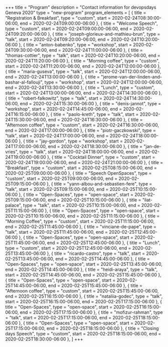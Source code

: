 +++
title = "Program"
description = "Contact information for devopsdays Geneva 2020"
type = "new-program"
program_elements = [
    { title = "Registration & Breakfast", type = "custom", start = 2020-02-24T08:30:00-06:00, end = 2020-02-24T09:00:00-06:00 },
    { title = "Welcome Speech", type = "custom", start = 2020-02-24T09:00:00-06:00, end = 2020-02-24T09:20:00-06:00 },
    { title = "joseph-glorieux-and-mathieu-brun", type = "talk", start = 2020-02-24T09:20:00-06:00, end = 2020-02-24T10:20:00-06:00 },
    { title = "anton-babenko", type = "workshop", start = 2020-02-24T09:30:00-06:00, end = 2020-02-24T11:00:00-06:00 },
    { title = "thomas-cottier", type = "talk", start = 2020-02-24T10:20:00-06:00, end = 2020-02-24T11:20:00-06:00 },
    { title = "Morning coffee", type = "custom", start = 2020-02-24T11:20:00-06:00, end = 2020-02-24T12:00:00-06:00 },
    { title = "maria-guseva", type = "talk", start = 2020-02-24T12:00:00-06:00, end = 2020-02-24T13:00:00-06:00 },
    { title = "jerome-van-der-linden-and-bashar-al-fallouji", type = "workshop", start = 2020-02-24T12:00:00-06:00, end = 2020-02-24T13:30:00-06:00 },
    { title = "Lunch", type = "custom", start = 2020-02-24T13:00:00-06:00, end = 2020-02-24T14:30:00-06:00 },
    { title = "robert-falkowitz", type = "talk", start = 2020-02-24T14:30:00-06:00, end = 2020-02-24T15:30:00-06:00 },
    { title = "denis-jannot", type = "workshop", start = 2020-02-24T14:45:00-06:00, end = 2020-02-24T16:15:00-06:00 },
    { title = "paolo-kreth", type = "talk", start = 2020-02-24T15:30:00-06:00, end = 2020-02-24T16:30:00-06:00 },
    { title = "Afternoon coffee", type = "custom", start = 2020-02-24T16:30:00-06:00, end = 2020-02-24T17:00:00-06:00 },
    { title = "piotr-gaczkowski", type = "talk", start = 2020-02-24T17:00:00-06:00, end = 2020-02-24T18:00:00-06:00 },
    { title = "jay-gordon", type = "workshop", start = 2020-02-24T17:00:00-06:00, end = 2020-02-24T18:30:00-06:00 },
    { title = "jan-de-vries", type = "talk", start = 2020-02-24T18:00:00-06:00, end = 2020-02-24T19:00:00-06:00 },
    { title = "Cocktail Dinner", type = "custom", start = 2020-02-24T19:00:00-06:00, end = 2020-02-24T21:00:00-06:00 },
    { title = "Breakfast", type = "custom", start = 2020-02-25T08:15:00-06:00, end = 2020-02-25T09:00:00-06:00 },
    { title = "Speech OpenSpaces", type = "custom", start = 2020-02-25T09:00:00-06:00, end = 2020-02-25T09:15:00-06:00 },
    { title = "yann-albou-and-sebastien-fere", type = "talk", start = 2020-02-25T09:15:00-06:00, end = 2020-02-25T10:15:00-06:00 },
    { title = "Open-Spaces", type = "open-space", start = 2020-02-25T09:15:00-06:00, end = 2020-02-25T10:15:00-06:00 },
    { title = "liat-palace", type = "talk", start = 2020-02-25T10:15:00-06:00, end = 2020-02-25T11:15:00-06:00 },
    { title = "Open-Spaces", type = "open-space", start = 2020-02-25T10:15:00-06:00, end = 2020-02-25T11:15:00-06:00 },
    { title = "Morning Coffee", type = "custom", start = 2020-02-25T11:15:00-06:00, end = 2020-02-25T11:45:00-06:00 },
    { title = "vinciane-de-pape", type = "talk", start = 2020-02-25T11:45:00-06:00, end = 2020-02-25T12:45:00-06:00 },
    { title = "Open-Spaces", type = "open-space", start = 2020-02-25T11:45:00-06:00, end = 2020-02-25T12:45:00-06:00 },
    { title = "Lunch", type = "custom", start = 2020-02-25T12:45:00-06:00, end = 2020-02-25T13:45:00-06:00 },
    { title = "ricardo-castro", type = "talk", start = 2020-02-25T13:45:00-06:00, end = 2020-02-25T14:45:00-06:00 },
    { title = "Open-Spaces", type = "open-space", start = 2020-02-25T13:45:00-06:00, end = 2020-02-25T14:45:00-06:00 },
    { title = "heidi-araya", type = "talk", start = 2020-02-25T14:45:00-06:00, end = 2020-02-25T15:45:00-06:00 },
    { title = "Open-Spaces", type = "open-space", start = 2020-02-25T14:45:00-06:00, end = 2020-02-25T15:45:00-06:00 },
    { title = "Afternoon coffee", type = "custom", start = 2020-02-25T15:45:00-06:00, end = 2020-02-25T16:15:00-06:00 },
    { title = "nataliia-godec", type = "talk", start = 2020-02-25T16:15:00-06:00, end = 2020-02-25T17:15:00-06:00 },
    { title = "Open-Spaces", type = "open-space", start = 2020-02-25T16:15:00-06:00, end = 2020-02-25T17:15:00-06:00 },
    { title = "mofizur-rahman", type = "talk", start = 2020-02-25T17:15:00-06:00, end = 2020-02-25T18:15:00-06:00 },
    { title = "Open-Spaces", type = "open-space", start = 2020-02-25T17:15:00-06:00, end = 2020-02-25T18:15:00-06:00 },
    { title = "Closing days Speech", type = "custom", start = 2020-02-25T18:15:00-06:00, end = 2020-02-25T18:30:00-06:00 },
]
+++

